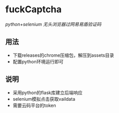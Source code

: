 # fuckCaptcha

*python+selenium 无头浏览器过网易易盾验证码*



## 用法

- 下载releases的chrome压缩包，解压到assets目录
- 配置python环境运行即可



## 说明

- 采用python的flask库建立后端响应
- selenium模拟点击获取vaildata
- 需要云码平台的token
